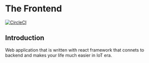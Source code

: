 # The Frontend
[![CircleCI](https://circleci.com/gh/I1820/frontend.svg?style=svg)](https://circleci.com/gh/I1820/frontend)
## Introduction
Web application that is written with react framework that connets to backend and makes your life much easier in IoT era.
